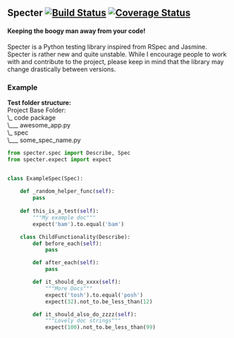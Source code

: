 ## Specter [![Build Status](https://travis-ci.org/jmvrbanac/Specter.png?branch=master)](https://travis-ci.org/jmvrbanac/Specter) [![Coverage Status](https://coveralls.io/repos/jmvrbanac/Specter/badge.png?branch=master)](https://coveralls.io/r/jmvrbanac/Specter?branch=master)
#### Keeping the boogy man away from your code!


Specter is a Python testing library inspired from RSpec and Jasmine. Specter is rather new and quite unstable. 
While I encourage people to work with and contribute to the project, please keep in mind that the library may change drastically between versions.

### Example

**Test folder structure:**<br/>
Project Base Folder:<br/>
 \\_ code package<br/>
 \\___ awesome_app.py <br/>
 \\_ spec<br/>
 \\___ some_spec_name.py<br/>

```python
from specter.spec import Describe, Spec
from specter.expect import expect


class ExampleSpec(Spec):
    
    def _random_helper_func(self):
        pass
    
    def this_is_a_test(self):
        """My example doc"""
        expect('bam').to.equal('bam')

    class ChildFunctionality(Describe):
        def before_each(self):
            pass

        def after_each(self):
            pass

        def it_should_do_xxxx(self):
            """More Docs"""
            expect('tosh').to.equal('posh')
            expect(32).not_to.be_less_than(12)

        def it_should_also_do_zzzz(self):
            """Lovely doc strings"""
            expect(100).not_to.be_less_than(99)
```